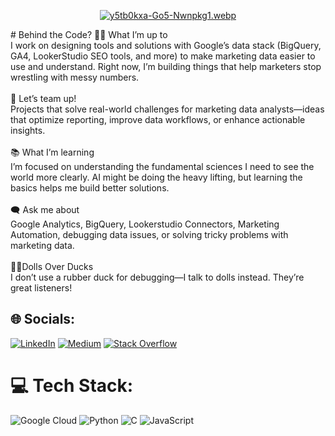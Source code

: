 <p align="center">
  <a href="https://postimg.cc/62FgV5Km">
    <img src="https://i.postimg.cc/Wz4VvhHT/y5tb0kxa-Go5-Nwnpkg1.webp" alt="y5tb0kxa-Go5-Nwnpkg1.webp" />
  </a>
</p>
# Behind the Code?
👨‍💻 What I’m up to<br>I work on designing tools and solutions with Google’s data stack (BigQuery, GA4, LookerStudio  SEO tools, and more) to make marketing data easier to use and understand. Right now, I’m building things that help marketers stop wrestling with messy numbers.<br><br>🤝 Let’s team up!<br>Projects that solve real-world challenges for marketing data analysts—ideas that optimize reporting, improve data workflows, or enhance actionable insights.<br><br>📚 What I’m learning<br>I’m focused on understanding the fundamental sciences I need to see the world more clearly. AI might be doing the heavy lifting, but learning the basics helps me build better solutions.<br><br>🗨️ Ask me about<br>Google Analytics, BigQuery, Lookerstudio Connectors, Marketing Automation, debugging data issues, or solving tricky problems with marketing data.<br><br>🦸‍♂️Dolls Over Ducks<br>I don’t use a rubber duck for debugging—I talk to dolls instead. They’re great listeners!


## 🌐 Socials:
[![LinkedIn](https://img.shields.io/badge/LinkedIn-%230077B5.svg?logo=linkedin&logoColor=white)](https://linkedin.com/in/ali-iz/) [![Medium](https://img.shields.io/badge/Medium-12100E?logo=medium&logoColor=white)](https://medium.com/@aliiz) [![Stack Overflow](https://img.shields.io/badge/-Stackoverflow-FE7A16?logo=stack-overflow&logoColor=white)](https://stackoverflow.com/users/18380679) 

# 💻 Tech Stack:
![Google Cloud](https://img.shields.io/badge/GoogleCloud-%234285F4.svg?style=plastic&logo=google-cloud&logoColor=white) ![Python](https://img.shields.io/badge/python-3670A0?style=plastic&logo=python&logoColor=ffdd54) ![C](https://img.shields.io/badge/c-%2300599C.svg?style=plastic&logo=c&logoColor=white) ![JavaScript](https://img.shields.io/badge/javascript-%23323330.svg?style=plastic&logo=javascript&logoColor=%23F7DF1E)
